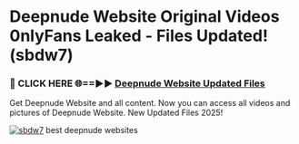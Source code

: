 # Deepnude Website Original Videos 0nlyFans Leaked - Files Updated! (sbdw7)

<h3>🔴 CLICK HERE 🌐==►► <a href="https://tinyurl.com/5h6xmrr3" rel="nofollow">Deepnude Website Updated Files</a></h3>

Get Deepnude Website and all content. Now you can access all videos and pictures of Deepnude Website. New Updated Files 2025!

[![sbdw7](https://i.imgur.com/KVD873Z.gif)](https://tinyurl.com/5h6xmrr3)
best deepnude websites